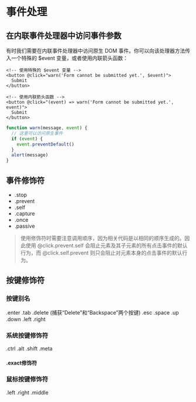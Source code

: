 # 事件处理

## 在内联事件处理器中访问事件参数

有时我们需要在内联事件处理器中访问原生 DOM 事件。你可以向该处理器方法传入一个特殊的 $event 变量，或者使用内联箭头函数：

```template
<!-- 使用特殊的 $event 变量 -->
<button @click="warn('Form cannot be submitted yet.', $event)">
  Submit
</button>

<!-- 使用内联箭头函数 -->
<button @click="(event) => warn('Form cannot be submitted yet.', event)">
  Submit
</button>
```

```js
function warn(message, event) {
  // 这里可以访问原生事件
  if (event) {
    event.preventDefault()
  }
  alert(message)
}
```

## 事件修饰符

- .stop
- .prevent
- .self
- .capture
- .once
- .passive

> 使用修饰符时需要注意调用顺序，因为相关代码是以相同的顺序生成的。因此使用 @click.prevent.self 会阻止元素及其子元素的所有点击事件的默认行为，而 @click.self.prevent 则只会阻止对元素本身的点击事件的默认行为。

## 按键修饰符

### 按键别名

.enter
.tab
.delete (捕获“Delete”和“Backspace”两个按键)
.esc
.space
.up
.down
.left
.right

### 系统按键修饰符

.ctrl
.alt
.shift
.meta

#### .exact修饰符


### 鼠标按键修饰符

.left
.right
.middle
